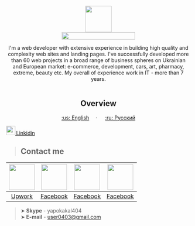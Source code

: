 <p align="center">
  <a href="https://kpolosin.github.io/">
    <img src="https://kpolosin.github.io/dist/images/small-logo.svg" width=72 height=72>
    <br>
    <img src="https://kpolosin.github.io/dist/images/name-logo.svg" width=200 height=20>
  </a>


<p align="center">
    I'm a web developer with extensive experience in building high quality and complexity web sites and landing pages. I've successfully developed more than 60 web projects in a broad range of business spheres on Ukrainian and European market: e-commerce, development, cars, art, pharmacy, extreme, beauty etc.
    My overall of experience work in IT - more than 7 years.
    <br><br>
    <h2 align="center"><strong>Overview</strong></h2>
  </p>
</p>

<p align="center">
    <a href="https://kpolosin.github.io">:us: English</a>&emsp; &middot; &emsp;
    <a href="https://kpolosin.github.io/rus/index.html">:ru: Русский</a>
</p>

   <a href="https://www.facebook.com/kostya.polosin/">
    <img src="https://kpolosin.github.io/dist/images/linkedin.svg" width=25 height=25>&thinsp;Linkidin</a>            



><h2>Contact me</h2>

| <a href="https://www.upwork.com/o/profiles/users/_~013f4766f5942a8a0c/"><img src="https://kpolosin.github.io/dist/images/gmail_me.svg" width=70 height=70></a> | <img src="https://kpolosin.github.io/dist/images/facebook_me.svg" width=70 height=70> | <img src="https://kpolosin.github.io/dist/images/linkedin_me.svg" width=70 height=70> | <img src="https://kpolosin.github.io/dist/images/skype_me.svg" width=70 height=70> |
| :---: | :---: | :---: | :---: |
| <a href="https://www.upwork.com/o/profiles/users/_~013f4766f5942a8a0c/">Upwork</a> | <a href="https://www.facebook.com/kostya.polosin/">Facebook</a> | <a href="https://www.facebook.com/kostya.polosin/">Facebook</a> | <a href="https://www.facebook.com/kostya.polosin/">Facebook</a> |


>➤<b> Skype</b> - yapokakal404<br>
>➤<b> E-mail</b> - user0403@gmail.com<br>


 